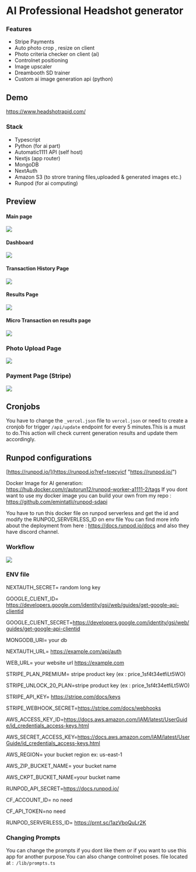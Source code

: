 # AI Professional Headshot generator

### Features
* Stripe Payments
* Auto photo crop , resize on client
* Photo criteria checker on client (ai)
* Controlnet positioning
* Image upscaler
* Dreambooth SD trainer
* Custom ai image generation api (python)
  
## Demo
https://www.headshotrapid.com/

### Stack
* Typescript
* Python (for ai part)
* Automatic1111 API (self host)
* Nextjs (app router)
* MongoDB
* NextAuth
* Amazon S3 (to strore traning files,uploaded & generated images etc.)
* Runpod (for ai computing)
## Preview
#### Main page
![](https://i.hizliresim.com/thovdak.png)
#### Dashboard
![](https://i.hizliresim.com/f5x0lof.png)
#### Transaction History Page
![](https://i.hizliresim.com/n5ayh4e.png)
#### Results Page
![](https://i.hizliresim.com/cexe9rm.png)
#### Micro Transaction on results page 
![](https://i.hizliresim.com/gmnio3y.png)
### Photo Upload Page
![](https://i.hizliresim.com/805735k.png)
### Payment Page (Stripe)
![](https://i.hizliresim.com/anw2xuy.png)




## Cronjobs
You have to change the `_vercel.json` file to `vercel.json` or need to create a cronjob for trigger `/api/update` endpoint for every 5 minutes.This is a must to do.This action will check current generation results and update them accordingly.

## Runpod configurations 
[https://runpod.io/](https://runpod.io?ref=toecyicf "https://runpod.io/")

Docker Image for AI generation: https://hub.docker.com/r/autorun12/runpod-worker-a1111-2/tags
If you dont want to use my docker image you can build your own from my repo : https://github.com/emintatli/runpod-sdapi

You have to run this docker file on runpod serverless and get the id and modify the RUNPOD_SERVERLESS_ID on env file
You can find more info about the deployment from here : https://docs.runpod.io/docs
and also they have discord channel.

### Workflow
![](https://i.hizliresim.com/7a934cb.png)

### ENV file

NEXTAUTH_SECRET= random long key

GOOGLE_CLIENT_ID= https://developers.google.com/identity/gsi/web/guides/get-google-api-clientid

GOOGLE_CLIENT_SECRET=https://developers.google.com/identity/gsi/web/guides/get-google-api-clientid

MONGODB_URI= your db 

NEXTAUTH_URL= https://example.com/api/auth

WEB_URL= your website url https://example.com

STRIPE_PLAN_PREMIUM= stripe product key (ex : price_1sf4t34etfiLt5WO)

STRIPE_UNLOCK_20_PLAN=stripe product key (ex : price_1sf4t34etfiLt5WO)

STRIPE_API_KEY= https://stripe.com/docs/keys

STRIPE_WEBHOOK_SECRET=https://stripe.com/docs/webhooks

AWS_ACCESS_KEY_ID=https://docs.aws.amazon.com/IAM/latest/UserGuide/id_credentials_access-keys.html

AWS_SECRET_ACCESS_KEY=https://docs.aws.amazon.com/IAM/latest/UserGuide/id_credentials_access-keys.html

AWS_REGION= your bucket region ex: us-east-1

AWS_ZIP_BUCKET_NAME= your bucket name

AWS_CKPT_BUCKET_NAME=your bucket name

RUNPOD_API_SECRET=https://docs.runpod.io/

CF_ACCOUNT_ID= no need

CF_API_TOKEN=no need

RUNPOD_SERVERLESS_ID= https://prnt.sc/1azVboQuLr2K

### Changing Prompts
You can change the prompts if you dont like them or if you want to use this app for another purpose.You can also change controlnet poses.
file located at :` /lib/prompts.ts`



